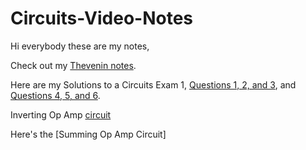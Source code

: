 # Circuits-Video-Notes
Hi everybody these are my notes,

Check out my [Thevenin notes](Thevenin_and_Norton_notes/5_Tricks_you_Need_to_Solve_Thevenin_Circuits.pdf).

Here are my Solutions to a Circuits Exam 1, [Questions 1, 2, and 3](Circuits-Exam1-Notes/Circuits_Exam1_Solutions_Q1_Q2_Q3.pdf), and [Questions 4, 5, and 6](Circuits-Exam1-Notes/Circuits_Exam1_Solutions_Q4_Q5_Q6.pdf).

Inverting Op Amp [circuit](Op-Amp-Circuits/Inverting_Op_Amp.pdf)

Here's the [Summing Op Amp Circuit]
